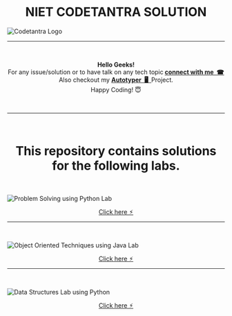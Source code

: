 <H1 align="center"> NIET CODETANTRA SOLUTION </H1>

![Codetantra Logo](https://user-images.githubusercontent.com/110342305/201940666-1012a318-063a-4173-a868-fd47eefdec06.png)
<br> 

---

<br>

<p align="center"> <b>Hello Geeks!</b> <br> For any issue/solution or to have talk on any tech topic<b> <a href="https://linktr.ee/krsatyam7">connect with me  &nbsp;☎︎</b></a> <br> Also checkout my <b> <a href="https://linktr.ee/krsatyam7">Autotyper &nbsp;🖥️&nbsp;</b> </a> Project. <br> Happy Coding! 😇  </b></p>

<br>

---
<br>

<H1 align="center"> This repository contains solutions for the following labs.</H1>
<br> 

![Problem Solving using Python Lab](https://user-images.githubusercontent.com/110342305/201940561-2f1205d5-968e-4419-889f-55e437f0dc0f.png)

<p align="center"> <a href="https://github.com/krsatyam7/niet_codetantra/tree/main/Problem%20Solving%20using%20Python%20Lab%20-%20I%20Year%20II%20Sem">Click here ⚡︎</a></p>

---

<br>

![Object Oriented Techniques using Java Lab](https://user-images.githubusercontent.com/110342305/201944058-483d3466-a0df-4522-aaf8-feceb4570a86.png)

<p align="center"> <a href="https://github.com/krsatyam7/niet_codetantra/tree/main/Object%20Oriented%20Techniques%20using%20Java%20Lab">Click here ⚡︎</a></p>

***

<br>

![Data Structures Lab using Python](https://user-images.githubusercontent.com/110342305/201945609-faf5ad8a-5791-49a7-8183-dbcf18ff19b8.png)

<p align="center"> <a href="https://github.com/krsatyam7/niet_codetantra/tree/main/Data%20Structures%20Lab%20using%20Python">Click here ⚡︎</a></p>









